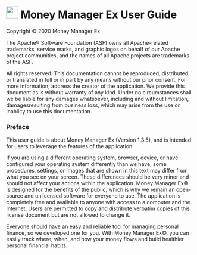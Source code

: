 [<img src="https://raw.githubusercontent.com/moneymanagerex/moneymanagerex/master/resources/mmexlogo.png" height="32"/>][website]
Money Manager Ex User Guide
================

Copyright © 2020 Money Manager Ex

The Apache® Software Foundation (ASF) owns all Apache-related trademarks, service
marks, and graphic logos on behalf of our Apache project communities, and the names
of all Apache projects are trademarks of the ASF.

All rights reserved. This documentation cannot be reproduced, distributed, or translated
in full or in part by any means without our prior consent. For more information, address
the creator of the application.
We provide this document as is without warranty of any kind. Under no circumstances
shall we be liable for any damages whatsoever, including and without limitation, damagesresulting
from business loss, which may arise from the use or inability to use this
documentation.

### Preface

This user guide is about Money Manager Ex (Version 1.3.5), and is intended for users to leverage the features of the application.

If you are using a different operating system, browser, device, or have configured your operating system differently than we have, some procedures, settings, or images that are shown in this text may differ from what you see on your screen.
These differences should be very minor and should not affect your actions within the application.
Money Manager Ex© is designed for the benefits of the public, which is why we remain an open-source and unlicensed software for everyone to use. 
The application is completely free and available to anyone with access to a computer and the Internet. 
Users are permitted to copy and distribute verbatim copies of this license document but are not allowed to change it.

Everyone should have an easy and reliable tool for managing personal finance, so we developed one for you. With Money Manager Ex©, you can easily track where, when, and how your money flows and build healthier personal financial habits.

[website]: http://moneymanagerex.org "MMEX website"
